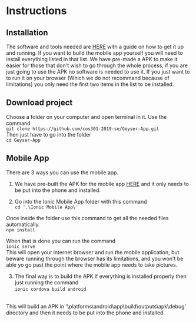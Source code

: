 # Instructions

## Installation
The software and tools needed are [HERE](Installation.md) with a guide on how to get it up and running.
If you want to build the mobile app yourself you will need to install everything listed in that list.
We have pre-made a APK to make it easier for those that don't wish to go through the whole process,
if you are just going to use the APK no software is needed to use it. 
If you just want to to run it on your browser (Which we do not recommand because of limitations) you only need the first two items in the list to be installed.

## Download project
Choose a folder on your computer and open terminal in it.
Use the command <br>
`git clone https://github.com/cos301-2019-se/Geyser-App.git`
<br>
Then just have to go into the folder
<br>
`cd Geyser-App`
<br>

## Mobile App
There are 3 ways you can use the mobile app.
1. We have pre-built the APK for the mobile app [HERE]() and it only needs to be put into the phone and installed.

2. Go into the Ionic Mobile App folder with this command <br>
`cd '.\Ionic Mobile App\'`

Once inside the folder use this command to get all the needed files automatically.
<br>
`npm install`

When that is done you can run the command <br>
`ionic serve`
<br>
This will open your internet browser and run the mobile application,
but beware running through the browser has its limitations, and
you won't be able yo go past the point where the mobile app needs to
take pictures.

3. The final way is to build the APK if everything is installed properly then just running the command  <br>
`ionic cordova build android`
<br>
This will build an APK in '\platforms\android\app\build\outputs\apk\debug' directory and then it needs to be put into the phone and installed.
